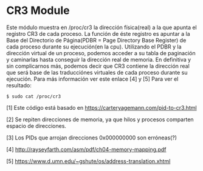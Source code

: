  CR3 Module
===========

Este módulo muestra en /proc/cr3 la dirección física(real) a la que apunta el registro CR3 de cada proceso. La función de éste registro es apuntar a la Base del Directorio de Página(PDBR = Page Directory Base Register) de cada proceso durante su ejecución(en la cpu). Utilizando el PDBR y la dirección virtual de un proceso, podemos acceder a su tabla de paginación y caminarlas hasta conseguir la dirección real de memoria. En definitiva y sin complicarnos más, podemos decir que CR3 contiene la dirección real que será  base de las traducciónes virtuales de cada proceso durante su ejecución.  Para más información ver este enlace [4] y [5]
Para ver el resultado:

    $ sudo cat /proc/cr3

[1] Este código está basado en https://carteryagemann.com/pid-to-cr3.html

[2] Se repiten direcciones de memoria, ya que hilos y procesos comparten espacio de direcciones.

[3] Los PIDs que arrojan direcciones 0x000000000 son erróneas(?)

[4] http://rayseyfarth.com/asm/pdf/ch04-memory-mapping.pdf

[5] https://www.d.umn.edu/~gshute/os/address-translation.xhtml
